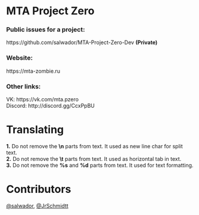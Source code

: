 <h1>MTA Project Zero</h1>

<h3>Public issues for a project:</h3>
https://github.com/salwador/MTA-Project-Zero-Dev <b>(Private)</b>

<h3>Website:</h3>
https://mta-zombie.ru

<h3>Other links:</h3>
VK: https://vk.com/mta.pzero
<br>
Discord: http://discord.gg/CcxPpBU

<h1>Translating</h1>
<b>1.</b> Do not remove the <b>\n</b> parts from text. It used as new line char for split text.
<br>
<b>2.</b> Do not remove the <b>\t</b> parts from text. It used as horizontal tab in text.
<br>
<b>3.</b> Do not remove the <b>%s</b> and <b>%d</b> parts from text. It used for text formatting.

<h1>Contributors</h1>
<a href="https://github.com/salwador">@salwador</a>, <a href="https://github.com/JrSchmidtt">@JrSchmidtt</a>
